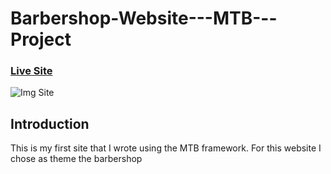 # Barbershop-Website---MTB---Project

### [Live Site](https://venerable-bonbon-e40efc.netlify.app)

![Img Site](https://seupload.com/xIA/Untitled-1.jpg)

## Introduction
This is my first site that I wrote using the MTB framework. For this website I chose as theme the barbershop
